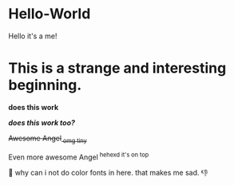 # Hello-World
Hello it's a me!
<h1>This is a strange and interesting beginning.</h1>

**does this work**

***does this work too?***

~~Awesome Angel<sub> omg tiny </sub>~~

Even more awesome Angel<sup> hehexd it's on top </sup>

:thinking: why can i not do color fonts in here. that makes me sad. :-1:

